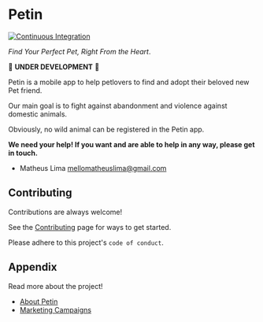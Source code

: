 # Petin

[![Continuous Integration](https://github.com/mellomaths/petin/actions/workflows/main.yml/badge.svg)](https://github.com/mellomaths/petin/actions/workflows/main.yml)

_Find Your Perfect Pet, Right From the Heart_.

🚧 **UNDER DEVELOPMENT** 🚧

Petin is a mobile app to help petlovers to find and adopt their beloved new Pet friend.

Our main goal is to fight against abandonment and violence against domestic animals.

Obviously, no wild animal can be registered in the Petin app.

**We need your help! If you want and are able to help in any way, please get in touch.**

* Matheus Lima <mellomatheuslima@gmail.com>

## Contributing

Contributions are always welcome!

See the [Contributing](docs/contributing.md) page for ways to get started.

Please adhere to this project's `code of conduct`.

## Appendix

Read more about the project!

* [About Petin](/docs/about.md)
* [Marketing Campaigns](/docs/campaign.md)
